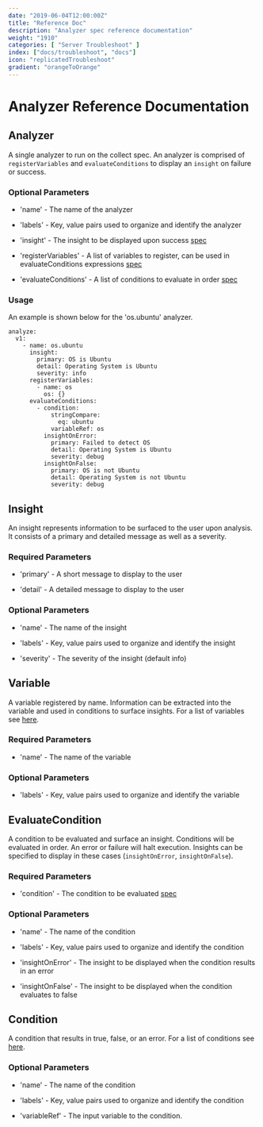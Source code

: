 ```yaml
---
date: "2019-06-04T12:00:00Z"
title: "Reference Doc"
description: "Analyzer spec reference documentation"
weight: "1910"
categories: [ "Server Troubleshoot" ]
index: ["docs/troubleshoot", "docs"]
icon: "replicatedTroubleshoot"
gradient: "orangeToOrange"
---
```


# Analyzer Reference Documentation

## Analyzer

A single analyzer to run on the collect spec. An analyzer is comprised of `registerVariables` and `evaluateConditions` to display an `insight` on failure or success.

### Optional Parameters

- 'name' - The name of the analyzer

- 'labels' - Key, value pairs used to organize and identify the analyzer

- 'insight' - The insight to be displayed upon success [spec](#insight)

- 'registerVariables' - A list of variables to register, can be used in evaluateConditions expressions [spec](#variable)

- 'evaluateConditions' - A list of conditions to evaluate in order [spec](#evaluatecondition)

### Usage

An example is shown below for the 'os.ubuntu' analyzer.

```
analyze:
  v1:
    - name: os.ubuntu
      insight:
        primary: OS is Ubuntu
        detail: Operating System is Ubuntu
        severity: info
      registerVariables:
        - name: os
          os: {}
      evaluateConditions:
        - condition:
            stringCompare:
              eq: ubuntu
            variableRef: os
          insightOnError:
            primary: Failed to detect OS
            detail: Operating System is Ubuntu
            severity: debug
          insightOnFalse:
            primary: OS is not Ubuntu
            detail: Operating System is not Ubuntu
            severity: debug
```

## Insight

An insight represents information to be surfaced to the user upon analysis. It consists of a primary and detailed message as well as a severity.

### Required Parameters

- 'primary' - A short message to display to the user

- 'detail' - A detailed message to display to the user

### Optional Parameters

- 'name' - The name of the insight

- 'labels' - Key, value pairs used to organize and identify the insight

- 'severity' - The severity of the insight (default info)

## Variable

A variable registered by name. Information can be extracted into the variable and used in conditions to surface insights. For a list of variables see [here](/api/analyze-yaml-variable-specs/root/).

### Required Parameters

- 'name' - The name of the variable

### Optional Parameters

- 'labels' - Key, value pairs used to organize and identify the variable

## EvaluateCondition

A condition to be evaluated and surface an insight. Conditions will be evaluated in order. An error or failure will halt execution. Insights can be specified to display in these cases (`insightOnError`, `insightOnFalse`).

### Required Parameters

- 'condition' - The condition to be evaluated [spec](#condition)

### Optional Parameters

- 'name' - The name of the condition

- 'labels' - Key, value pairs used to organize and identify the condition

- 'insightOnError' - The insight to be displayed when the condition results in an error

- 'insightOnFalse' - The insight to be displayed when the condition evaluates to false

## Condition

A condition that results in true, false, or an error. For a list of conditions see [here](/api/analyze-yaml-condition-specs/root/).

### Optional Parameters

- 'name' - The name of the condition

- 'labels' - Key, value pairs used to organize and identify the condition

- 'variableRef' - The input variable to the condition.
